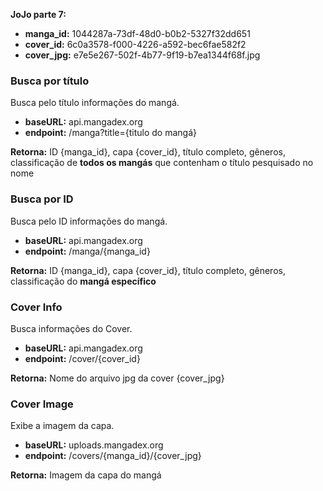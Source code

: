 **JoJo parte 7:**
- **manga_id:** 1044287a-73df-48d0-b0b2-5327f32dd651
- **cover_id:** 6c0a3578-f000-4226-a592-bec6fae582f2
- **cover_jpg:** e7e5e267-502f-4b77-9f19-b7ea1344f68f.jpg

### Busca por título
Busca pelo título informações do mangá.
- **baseURL:** api.mangadex.org
- **endpoint:** /manga?title={titulo do mangá} 

**Retorna:** ID {manga_id}, capa {cover_id}, título completo, gêneros, classificação de **todos os mangás** que contenham o título pesquisado no nome

### Busca por ID
Busca pelo ID informações do mangá.
- **baseURL:** api.mangadex.org
- **endpoint:** /manga/{manga_id} 

**Retorna:** ID {manga_id}, capa {cover_id}, título completo, gêneros, classificação do **mangá específico**

### Cover Info
Busca informações do Cover.
- **baseURL:** api.mangadex.org
- **endpoint:** /cover/{cover_id}

**Retorna:** Nome do arquivo jpg da cover {cover_jpg}

### Cover Image
Exibe a imagem da capa.
- **baseURL:** uploads.mangadex.org
- **endpoint:** /covers/{manga_id}/{cover_jpg}

**Retorna:** Imagem da capa do mangá
